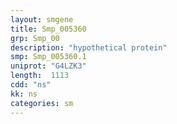 ```yaml
---
layout: smgene
title: Smp_005360
grp: Smp_00
description: "hypothetical protein"
smp: Smp_005360.1
uniprot: "G4LZK3"
length:  1113
cdd: "ns"
kk: ns
categories: sm
---
```

